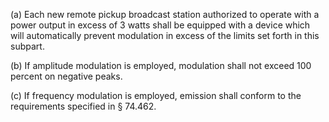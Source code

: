 (a) Each new remote pickup broadcast station authorized to operate with a power output in excess of 3 watts shall be equipped with a device which will automatically prevent modulation in excess of the limits set forth in this subpart.
                        

(b) If amplitude modulation is employed, modulation shall not exceed 100 percent on negative peaks.

(c) If frequency modulation is employed, emission shall conform to the requirements specified in § 74.462.


